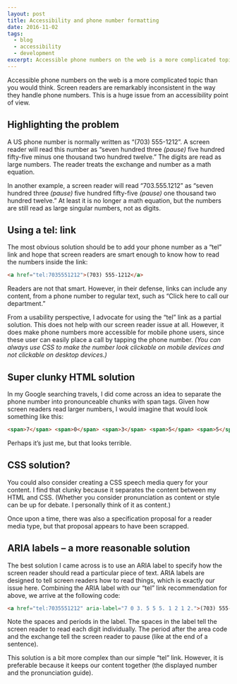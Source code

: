 ```yaml
---
layout: post
title: Accessibility and phone number formatting
date: 2016-11-02
tags:
  - blog
  - accessibility
  - development
excerpt: Accessible phone numbers on the web is a more complicated topic than you would think.
---
```


Accessible phone numbers on the web is a more complicated topic than you would think.  Screen readers are remarkably inconsistent in the way they handle phone numbers.  This is a huge issue from an accessibility point of view.

## Highlighting the problem

A US phone number is normally written as “(703) 555-1212”. A screen reader will read this number as “seven hundred three _(pause)_ five hundred fifty-five minus one thousand two hundred twelve.” The digits are read as large numbers.  The reader treats the exchange and number as a math equation.

In another example, a screen reader will read “703.555.1212” as “seven hundred three _(pause)_ five hundred fifty-five _(pause)_ one thousand two hundred twelve.” At least it is no longer a math equation, but the numbers are still read as large singular numbers, not as digits.

## Using a tel: link

The most obvious solution should be to add your phone number as a “tel” link and hope that screen readers are smart enough to know how to read the numbers inside the link:

```html
<a href="tel:7035551212">(703) 555-1212</a>
```

Readers are not that smart.  However, in their defense, links can include any content, from a phone number to regular text, such as “Click here to call our department.”

From a usability perspective, I advocate for using the “tel” link as a partial solution. This does not help with our screen reader issue at all.  However, it does make phone numbers more accessible for mobile phone users, since these user can easily place a call by tapping the phone number. _(You can always use CSS to make the number look clickable on mobile devices and not clickable on desktop devices.)_

## Super clunky HTML solution

In my Google searching travels, I did come across an idea to separate the phone number into pronounceable chunks with span tags. Given how screen readers read larger numbers, I would imagine that would look something like this:

```html
<span>7</span> <span>0</span> <span>3</span> <span>5</span> <span>5</span> <span>5</span> - <span>1</span> <span>2</span> <span>1</span> <span>2</span>
```

Perhaps it’s just me, but that looks terrible.

## CSS solution?

You could also consider creating a CSS speech media query for your content. I find that clunky because it separates the content between my HTML and CSS. (Whether you consider pronunciation as content or style can be up for debate. I personally think of it as content.)

Once upon a time, there was also a specification proposal for a reader media type, but that proposal appears to have been scrapped.

## ARIA labels – a more reasonable solution

The best solution I came across is to use an ARIA label to specify how the screen reader should read a particular piece of text. ARIA labels are designed to tell screen readers how to read things, which is exactly our issue here. Combining the ARIA label with our “tel” link recommendation for above, we arrive at the following code:

```html
<a href="tel:7035551212" aria-label="7 0 3. 5 5 5. 1 2 1 2.">(703) 555-1212</a>
```

Note the spaces and periods in the label. The spaces in the label tell the screen reader to read each digit individually. The period after the area code and the exchange tell the screen reader to pause (like at the end of a sentence).

This solution is a bit more complex than our simple “tel” link. However, it is preferable because it keeps our content together (the displayed number and the pronunciation guide).

